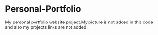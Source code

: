 # Personal-Portfolio
My personal portfolio website project.My picture is not added in this code and also my projects links are not added.
